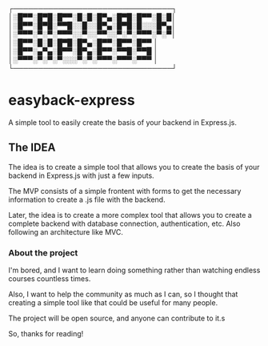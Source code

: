 ┌────────────────────────────────┐ 
│░█▀▀░█▀█░█▀▀░█░█░█▀▄░█▀█░█▀▀░█░█│ 
│░█▀▀░█▀█░▀▀█░░█░░█▀▄░█▀█░█░░░█▀▄│ 
│░▀▀▀░▀░▀░▀▀▀░░▀░░▀▀░░▀░▀░▀▀▀░▀░▀│ 
│░█▀▀░█░█░█▀█░█▀▄░█▀▀░█▀▀░█▀▀    │ 
│░█▀▀░▄▀▄░█▀▀░█▀▄░█▀▀░▀▀█░▀▀█    │ 
│░▀▀▀░▀░▀░▀░░░▀░▀░▀▀▀░▀▀▀░▀▀▀    │ 
└────────────────────────────────┘ 

# easyback-express
A simple tool to easily create the basis of your backend in Express.js.

## The IDEA

The idea is to create a simple tool that allows you to create the basis of your backend in Express.js with just a few inputs.

The MVP consists of a simple frontent with forms to get the necessary information to create a .js file with the backend.

Later, the idea is to create a more complex tool that allows you to create a complete backend with database connection, authentication, etc.
Also following an architecture like MVC.


### About the project
I'm bored, and I want to learn doing something rather than watching endless courses countless times.

Also, I want to help the community as much as I can, so I thought that creating a simple tool like that could be useful for many people.

The project will be open source, and anyone can contribute to it.s

So, thanks for reading!
